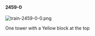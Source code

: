 #### 2459-0
![train-2459-0-0.png](https://github.com/lil-lab/nlvr/raw/master/nlvr/train/images/11/train-2459-0-0.png "train-2459-0-0.png")

One tower with a Yellow block at the top